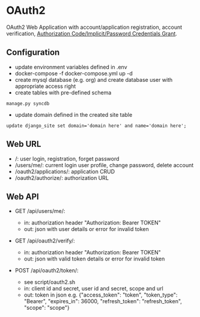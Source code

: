 # OAuth2
OAuth2 Web Application with account/application registration, account verification, [Authorization Code/Implicit/Password Credentials Grant](http://tools.ietf.org/html/rfc6749).

## Configuration
* update environment variables defined in .env
* docker-compose -f docker-compose.yml up -d
* create mysql database (e.g. org) and create database user with appropriate access right
* create tables with pre-defined schema 
```
manage.py syncdb
```
* update domain defined in the created site table
```
update django_site set domain='domain here' and name='domain here';
``` 

## Web URL
* /:	user login, registration, forget password
* /users/me/: current login user profile, change password, delete account
* /oauth2/applications/: application CRUD
* /oauth2/authorize/: authorization URL

## Web API
* GET /api/users/me/: 
	*	in: authorization header "Authorization: Bearer TOKEN"
	*	out: json with user details or error for invalid token

* GET /api/oauth2/verify/:
	*	in: authorization header "Authorization: Bearer TOKEN"
	*	out: json with valid token details or error for invalid token
	
* POST /api/oauth2/token/:
	*	see script/oauth2.sh
	*	in: client id and secret, user id and secret, scope and url
	*	out: token in json e.g. {"access_token": "token", "token_type": "Bearer", "expires_in": 36000, "refresh_token": "refresh_token", "scope": "scope"}
